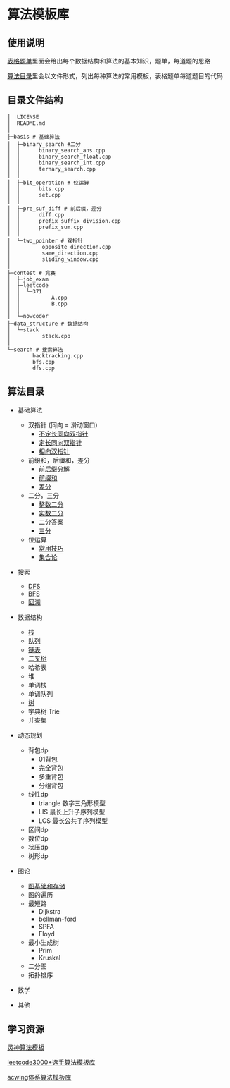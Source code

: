 # 算法模板库

## 使用说明

[表格题单](https://docs.google.com/spreadsheets/d/1-8uiWZgGRc4NgLgGnXCCuTpaJyqXYh5K7YWHCNxqJkg/edit#gid=635571784)里面会给出每个数据结构和算法的基本知识，题单，每道题的思路

[算法目录](#算法目录)里会以文件形式，列出每种算法的常用模板，表格题单每道题目的代码

## 目录文件结构
```
│  LICENSE
│  README.md
│  
├─basis # 基础算法
│  ├─binary_search #二分
│  │      binary_search_ans.cpp
│  │      binary_search_float.cpp
│  │      binary_search_int.cpp
│  │      ternary_search.cpp
│  │      
│  ├─bit_operation # 位运算
│  │      bits.cpp
│  │      set.cpp
│  │      
│  ├─pre_suf_diff # 前后缀，差分
│  │      diff.cpp
│  │      prefix_suffix_division.cpp
│  │      prefix_sum.cpp
│  │      
│  └─two_pointer # 双指针
│          opposite_direction.cpp
│          same_direction.cpp
│          sliding_window.cpp
│          
├─contest # 竞赛
│  ├─job_exam
│  ├─leetcode
│  │  └─371
│  │          A.cpp
│  │          B.cpp
│  │          
│  └─nowcoder
├─data_structure # 数据结构
│  └─stack
│          stack.cpp
│          
└─search # 搜索算法
        backtracking.cpp
        bfs.cpp
        dfs.cpp
```

## 算法目录

- 基础算法
    - 双指针 (同向 = 滑动窗口)
        - [不定长同向双指针](./basis/two_pointer/same_direction.cpp)
        - [定长同向双指针](./basis/two_pointer/sliding_window.cpp)
        - [相向双指针](./basis/two_pointer/opposite_direction.cpp)
    - 前缀和，后缀和，差分
        - [前后缀分解](./basis/pre_suf_diff/prefix_suffix_division.cpp)
        - [前缀和](./basis/pre_suf_diff/prefix_sum.cpp)
        - [差分](./basis/pre_suf_diff/diff.cpp)
    - 二分，三分
        - [整数二分](./basis/binary_search/binary_search_int.cpp)
        - [实数二分](./basis/binary_search/binary_search_float.cpp)
        - [二分答案](./basis/binary_search/binary_search_ans.cpp)
        - [三分](./basis/binary_search/ternary_search.cpp)
    - 位运算
        - [常用技巧](./basis/bit_operation/bits.cpp)
        - [集合论](./basis/bit_operation/set.cpp)
- 搜索
    - [DFS](./search/dfs.cpp)
    - [BFS](./search/bfs.cpp)
    - [回溯](./search/backtracking.cpp)

- 数据结构
    - [栈](./data_structure/stack/stack.cpp)
    - [队列](./data_structure/queue/queue.cpp)
    - [链表](./data_structure/List/list.cpp)
    - [二叉树](./data_structure/binary_tree/binary_tree.cpp)
    - 哈希表
    - 堆
    - 单调栈 
    - 单调队列
    - [树](./data_structure/tree/tree.cpp)
    - 字典树 Trie
    - 并查集

- 动态规划
    - 背包dp
        - 01背包
        - 完全背包
        - 多重背包
        - 分组背包
    - 线性dp
        - triangle 数字三角形模型
        - LIS 最长上升子序列模型
        - LCS 最长公共子序列模型
    - 区间dp
    - 数位dp
    - 状压dp
    - 树形dp
- 图论
    - [图基础和存储](./graph/graph_basic.cpp)
    - 图的遍历
    - 最短路
        - Dijkstra
        - bellman-ford
        - SPFA
        - Floyd
    - 最小生成树
        - Prim
        - Kruskal
    - 二分图
    - 拓扑排序
- 数学
- 其他

## 学习资源
[灵神算法模板](https://github.com/EndlessCheng/codeforces-go/tree/master)

[leetcode3000+选手算法模板库](https://github.com/liupengsay/PyIsTheBestLang)

[acwing体系算法模板库](https://github.com/upupming/algorithm/tree/master)


